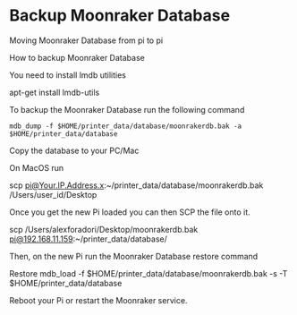 #  Backup Moonraker Database


Moving Moonraker Database from pi to pi 

How to backup Moonraker Database

You need to install lmdb utilities

apt-get install lmdb-utils

To backup the Moonraker Database run the following command

```
mdb_dump -f $HOME/printer_data/database/moonrakerdb.bak -a  $HOME/printer_data/database

```

Copy the database to your PC/Mac 

On MacOS run 

scp pi@Your.IP.Address.x:~/printer_data/database/moonrakerdb.bak /Users/user_id/Desktop

Once you get the new Pi loaded you can then SCP the file onto it.

scp /Users/alexforadori/Desktop/moonrakerdb.bak pi@192.168.11.159:~/printer_data/database/

Then, on the new Pi run the Moonraker Database restore command

Restore mdb_load -f $HOME/printer_data/database/moonrakerdb.bak -s -T $HOME/printer_data/database

Reboot your Pi or restart the Moonraker service.
